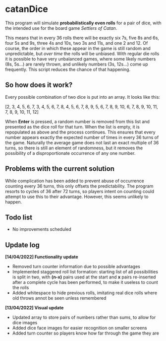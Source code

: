 # catanDice

This program will simulate **probabilistically even rolls** for a pair of dice, with the intended use for the board game *Settlers of Catan*.

This means that in every 36 rolls there will be exactly six 7s, five 8s and 6s, four 5s and 9s, three 4s and 10s, two 3s and 11s, and one 2 and 12. Of course, the order in which these appear in the game is still random and unpredictable, but *over time* the rolls will be unbiased. With regular die rolls it is possible to have very unbalanced games, where some likely numbers (8s, 5s...) are rarely thrown, and unlikely numbers (3s, 12s...) come up frequently. This script reduces the chance of that happening.

## So how does it work?
Every possible combination of two dice is put into an array. It looks like this:

[2, 3, 4, 5, 6, 7, 3, 4, 5, 6, 7, 8, 4, 5, 6, 7, 8, 9, 5, 6, 7, 8, 9, 10, 6, 7, 8, 9, 10, 11, 7, 8, 9, 10, 11, 12]

When **Enter** is pressed, a random number is removed from this list and presented as the dice roll for that turn. When the list is empty, it is repopulated as above and the process continues. This ensures that every number appears exactly the expected number of times in every 36 turns of the game. Naturally the average game does not last an exact multiple of 36 turns, so there is still an element of randomness, but it removes the possibility of a disproportionate occurrence of any one number.

## Problems with the current solution
While complication has been added to prevent abuse of occurrence counting every 36 turns, this only offsets the predictability. The program resorts to cycles of 36 after 72 turns, so players intent on counting could attempt to use this to their advantage. However, this seems unlikely to happen.

## Todo list
- No improvements scheduled

## Update log
**[14/04/2022] Functionality update**
- Removed turn counter information due to possible advantages
- Implemented staggered roll list formation: starting list of all possibilities is split in two, with **(n-x)** pairs used at the start and **x** pairs re-inserted after a complete cycle has been performed, to make it useless to count the rolls
- Added whitespace to hide previous rolls, imitating real dice rolls where old throws annot be seen unless remembered

**[13/04/2022] Visual update**
- Updated array to store pairs of numbers rather than sums, to allow for dice images
- Added dice face images for easier recognition on smaller screens
- Added turn counter so players know how far through the game they are
